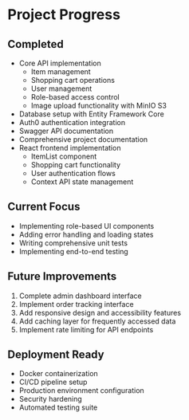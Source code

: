 # Project Progress

## Completed
- Core API implementation
  - Item management
  - Shopping cart operations
  - User management
  - Role-based access control
  - Image upload functionality with MinIO S3
- Database setup with Entity Framework Core
- Auth0 authentication integration
- Swagger API documentation
- Comprehensive project documentation
- React frontend implementation
  - ItemList component
  - Shopping cart functionality
  - User authentication flows
  - Context API state management

## Current Focus
- Implementing role-based UI components
- Adding error handling and loading states
- Writing comprehensive unit tests
- Implementing end-to-end testing

## Future Improvements
1. Complete admin dashboard interface
2. Implement order tracking interface
3. Add responsive design and accessibility features
4. Add caching layer for frequently accessed data
5. Implement rate limiting for API endpoints

## Deployment Ready
- Docker containerization
- CI/CD pipeline setup
- Production environment configuration
- Security hardening
- Automated testing suite
